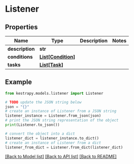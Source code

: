 # Listener


## Properties

Name | Type | Description | Notes
------------ | ------------- | ------------- | -------------
**description** | **str** |  | 
**conditions** | [**List[Condition]**](Condition.md) |  | 
**tasks** | [**List[Task]**](Task.md) |  | 

## Example

```python
from kestrapy.models.listener import Listener

# TODO update the JSON string below
json = "{}"
# create an instance of Listener from a JSON string
listener_instance = Listener.from_json(json)
# print the JSON string representation of the object
print(Listener.to_json())

# convert the object into a dict
listener_dict = listener_instance.to_dict()
# create an instance of Listener from a dict
listener_from_dict = Listener.from_dict(listener_dict)
```
[[Back to Model list]](../README.md#documentation-for-models) [[Back to API list]](../README.md#documentation-for-api-endpoints) [[Back to README]](../README.md)


